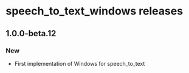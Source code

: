 # speech_to_text_windows releases

## 1.0.0-beta.12

### New
* First implementation of Windows for speech_to_text